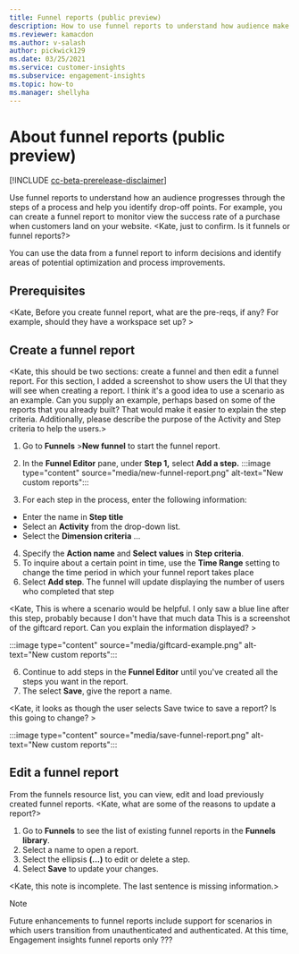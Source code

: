 ```yaml
---
title: Funnel reports (public preview)
description: How to use funnel reports to understand how audience make decisions.
ms.reviewer: kamacdon
ms.author: v-salash
author: pickwick129
ms.date: 03/25/2021
ms.service: customer-insights
ms.subservice: engagement-insights 
ms.topic: how-to
ms.manager: shellyha 
---
```


# About funnel reports (public preview)

[!INCLUDE [cc-beta-prerelease-disclaimer](includes/cc-beta-prerelease-disclaimer.md)]

Use funnel reports to understand how an audience progresses through the steps of a process and help you identify drop-off points. For example, you can create a funnel report to  monitor view the success rate of a purchase when customers land on your website.  <Kate, just to confirm. Is it funnels or funnel reports?>

You can use the data from a funnel report to inform decisions and identify areas of potential optimization and process improvements.

## Prerequisites

<Kate, Before you create funnel report, what are the pre-reqs, if any?  For example, should they have a workspace set up? >

## Create a funnel report

<Kate, this should be two sections: create a funnel and then edit a funnel report. For this section, I added a screenshot to show users the UI that they will see when creating a report.  I think it's a good idea to use a scenario as an example. Can you supply an example, perhaps based on some of the reports that you already built? That would make it easier to explain the step criteria. Additionally, please describe the purpose of the Activity and Step criteria to help the users.>  

1. Go to **Funnels** >**New funnel** to start the funnel report.
1. In the **Funnel Editor** pane, under **Step 1,** select **Add a step.**
:::image type="content" source="media/new-funnel-report.png" alt-text="New custom reports":::

1. For each step in the process, enter the following information:

- Enter the name in  **Step title**
- Select an **Activity** from the drop-down list.  
- Select the **Dimension criteria** ...

4. Specify the **Action name** and **Select values** in **Step criteria**.
1. To inquire about a certain point in time, use the **Time Range** setting to change the time period in which your funnel report takes place
1. Select **Add step**.
The funnel will update displaying the number of users who completed that step 


<Kate, This is where a scenario would be helpful. I only saw a blue line after this step, probably because I don't have that much data This is a screenshot of the giftcard report. Can you explain the information displayed? >

:::image type="content" source="media/giftcard-example.png" alt-text="New custom reports":::

6. Continue to add steps in the **Funnel Editor** until you've created all the steps you want in the report. 
1. The select **Save**, give the report a name.

<Kate, it looks as though the user selects Save twice to save a report? Is this going to change? >

:::image type="content" source="media/save-funnel-report.png" alt-text="New custom reports":::

## Edit a funnel report

From the funnels resource list, you can view, edit and load previously created funnel reports. <Kate, what are some of the reasons to update a report?>

1. Go to **Funnels** to see the list of existing funnel reports in the **Funnels library**.
1.  Select a name to open a report.
1.  Select the ellipsis **(...)** to edit or delete a step. 
1. Select **Save**  to update your changes. 

<Kate, this note is incomplete. The last sentence is missing information.>
> [!NOTE]
> Future enhancements to funnel reports include support for scenarios in which users transition from unauthenticated and authenticated. At this time, Engagement insights funnel reports only ???